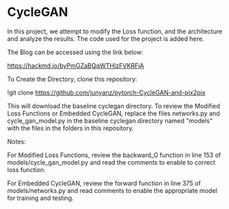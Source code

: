 # CycleGAN
In this project, we attempt to modify the Loss function, and the architecture and analyze the results.
The code used for the project is added here.

The Blog can be accessed using the link below:

https://hackmd.io/byPmGZaBQqWTHlzFVKRFjA

To Create the Directory, clone this repository:

!git clone https://github.com/junyanz/pytorch-CycleGAN-and-pix2pix

This will download the baseline cyclegan directory.
To review the Modified Loss Functions or Embedded CycleGAN, replace the files networks.py and cycle_gan_model.py in the baseline cyclegan directory named "models" with the files in the folders in this repository.

Notes:

For Modified Loss Functions, review the backward_G function in line 153 of models/cycle_gan_model.py and read the comments to enable to correct loss function.

For Embedded CycleGAN, review the forward function in line 375 of models/networks.py and read comments to enable the appropriate model for training and testing.

